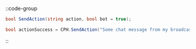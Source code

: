 ::code-group
  ```csharp [Method]
  bool SendAction(string action, bool bot = true);
  ```
  ```csharp [Example]
  bool actionSuccess = CPH.SendAction("Some chat message from my broadcaster account!", false);
  ```
::
